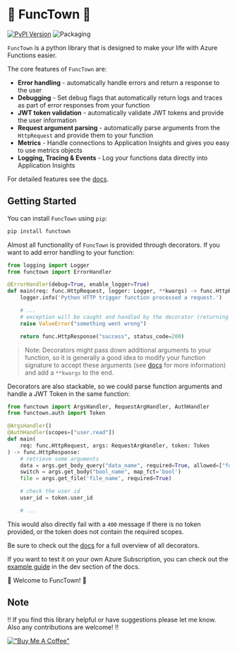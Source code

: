# 🎷 FuncTown 🎷

[![PyPI Version](https://img.shields.io/pypi/v/functown.svg)](https://pypi.python.org/pypi/functown)
![Packaging](https://github.com/felixnext/python-functown/actions/workflows/python-package.yml/badge.svg)

`FuncTown` is a python library that is designed to make your life with Azure Functions easier.

The core features of `FuncTown` are:

* **Error handling** - automatically handle errors and return a response to the user
* **Debugging** - Set debug flags that automatically return logs and traces as part of error responses from your function
* **JWT token validation** - automatically validate JWT tokens and provide the user information
* **Request argument parsing** - automatically parse arguments from the `HttpRequest` and provide them to your function
* **Metrics** - Handle connections to Application Insights and gives you easy to use metrics objects
* **Logging, Tracing & Events** - Log your functions data directly into Application Insights

For detailed features see the [docs](docs/overview.md).

## Getting Started

You can install `FuncTown` using `pip`:

```bash
pip install functown
```

Almost all functionality of `FuncTown` is provided through decorators.
If you want to add error handling to your function:

```python
from logging import Logger
from functown import ErrorHandler

@ErrorHandler(debug=True, enable_logger=True)
def main(req: func.HttpRequest, logger: Logger, **kwargs) -> func.HttpResponse:
    logger.info('Python HTTP trigger function processed a request.')

    # ...
    # exception will be caught and handled by the decorator (returning a 500)
    raise ValueError("something went wrong")

    return func.HttpResponse("success", status_code=200)
```

> Note: Decorators might pass down additional arguments to your function,
> so it is generally a good idea to modify your function signature to accept these
> arguments (see [docs](docs/overview.md) for more information) and add a `**kwargs`
> to the end.

Decorators are also stackable, so we could parse function arguments and handle a JWT
Token in the same function:

```python
from functown import ArgsHandler, RequestArgHandler, AuthHandler
from functown.auth import Token

@ArgsHandler()
@AuthHandler(scopes=["user.read"])
def main(
    req: func.HttpRequest, args: RequestArgHandler, token: Token
) -> func.HttpResponse:
    # retrieve some arguments
    data = args.get_body_query("data_name", required=True, allowed=["foo", "bar"])
    switch = args.get_body("bool_name", map_fct='bool')
    file = args.get_file('file_name', required=True)

    # check the user id
    user_id = token.user_id

    # ...
```

This would also directly fail with a `400` message if there is no token provided,
or the token does not contain the required scopes.

Be sure to check out the [docs](docs/overview.md) for a full overview of all
decorators.

If you want to test it on your own Azure Subscription, you can check out the
[example guide](docs/dev-guide.md#setting-up-the-function-app) in the dev section of the
docs.

🎷 Welcome to FuncTown! 🎷

## Note

‼️ If you find this library helpful or have suggestions please let me know.
Also any contributions are welcome! ‼️

[!["Buy Me A Coffee"](https://www.buymeacoffee.com/assets/img/custom_images/orange_img.png)](https://www.buymeacoffee.com/felixnext)